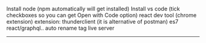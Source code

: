 Install node (npm automatically will get installed)
Install vs code (tick checkboxes so you can get Open with Code option)
react dev tool (chrome extension)
extension:
thunderclient (it is alternative of postman)
es7 react/graphql..
auto rename tag
live server

----


